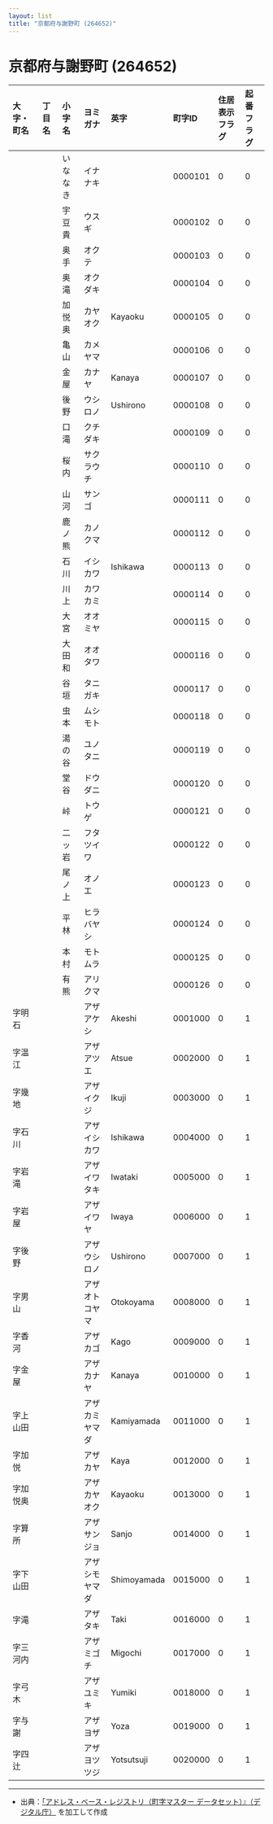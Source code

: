 ```yaml
---
layout: list
title: "京都府与謝野町 (264652)"
---
```


# 京都府与謝野町 (264652)

| 大字・町名 | 丁目名 | 小字名 | ヨミガナ | 英字 | 町字ID | 住居表示フラグ | 起番フラグ |
|:---|:---|:---|:---|:---|:---|:---|:---|
|  |  | いななき |   イナナキ |  | 0000101 | 0 | 0 |
|  |  | 宇豆貴 |   ウスギ |  | 0000102 | 0 | 0 |
|  |  | 奥手 |   オクテ |  | 0000103 | 0 | 0 |
|  |  | 奥滝 |   オクダキ |  | 0000104 | 0 | 0 |
|  |  | 加悦奥 |   カヤオク | Kayaoku | 0000105 | 0 | 0 |
|  |  | 亀山 |   カメヤマ |  | 0000106 | 0 | 0 |
|  |  | 金屋 |   カナヤ | Kanaya | 0000107 | 0 | 0 |
|  |  | 後野 |   ウシロノ | Ushirono | 0000108 | 0 | 0 |
|  |  | 口滝 |   クチダキ |  | 0000109 | 0 | 0 |
|  |  | 桜内 |   サクラウチ |  | 0000110 | 0 | 0 |
|  |  | 山河 |   サンゴ |  | 0000111 | 0 | 0 |
|  |  | 鹿ノ熊 |   カノクマ |  | 0000112 | 0 | 0 |
|  |  | 石川 |   イシカワ | Ishikawa | 0000113 | 0 | 0 |
|  |  | 川上 |   カワカミ |  | 0000114 | 0 | 0 |
|  |  | 大宮 |   オオミヤ |  | 0000115 | 0 | 0 |
|  |  | 大田和 |   オオタワ |  | 0000116 | 0 | 0 |
|  |  | 谷垣 |   タニガキ |  | 0000117 | 0 | 0 |
|  |  | 虫本 |   ムシモト |  | 0000118 | 0 | 0 |
|  |  | 湯の谷 |   ユノタニ |  | 0000119 | 0 | 0 |
|  |  | 堂谷 |   ドウダニ |  | 0000120 | 0 | 0 |
|  |  | 峠 |   トウゲ |  | 0000121 | 0 | 0 |
|  |  | 二ッ岩 |   フタツイワ |  | 0000122 | 0 | 0 |
|  |  | 尾ノ上 |   オノエ |  | 0000123 | 0 | 0 |
|  |  | 平林 |   ヒラバヤシ |  | 0000124 | 0 | 0 |
|  |  | 本村 |   モトムラ |  | 0000125 | 0 | 0 |
|  |  | 有熊 |   アリクマ |  | 0000126 | 0 | 0 |
| 字明石 |  |  | アザアケシ   | Akeshi | 0001000 | 0 | 1 |
| 字温江 |  |  | アザアツエ   | Atsue | 0002000 | 0 | 1 |
| 字幾地 |  |  | アザイクジ   | Ikuji | 0003000 | 0 | 1 |
| 字石川 |  |  | アザイシカワ   | Ishikawa | 0004000 | 0 | 1 |
| 字岩滝 |  |  | アザイワタキ   | Iwataki | 0005000 | 0 | 1 |
| 字岩屋 |  |  | アザイワヤ   | Iwaya | 0006000 | 0 | 1 |
| 字後野 |  |  | アザウシロノ   | Ushirono | 0007000 | 0 | 1 |
| 字男山 |  |  | アザオトコヤマ   | Otokoyama | 0008000 | 0 | 1 |
| 字香河 |  |  | アザカゴ   | Kago | 0009000 | 0 | 1 |
| 字金屋 |  |  | アザカナヤ   | Kanaya | 0010000 | 0 | 1 |
| 字上山田 |  |  | アザカミヤマダ   | Kamiyamada | 0011000 | 0 | 1 |
| 字加悦 |  |  | アザカヤ   | Kaya | 0012000 | 0 | 1 |
| 字加悦奥 |  |  | アザカヤオク   | Kayaoku | 0013000 | 0 | 1 |
| 字算所 |  |  | アザサンジョ   | Sanjo | 0014000 | 0 | 1 |
| 字下山田 |  |  | アザシモヤマダ   | Shimoyamada | 0015000 | 0 | 1 |
| 字滝 |  |  | アザタキ   | Taki | 0016000 | 0 | 1 |
| 字三河内 |  |  | アザミゴチ   | Migochi | 0017000 | 0 | 1 |
| 字弓木 |  |  | アザユミキ   | Yumiki | 0018000 | 0 | 1 |
| 字与謝 |  |  | アザヨザ   | Yoza | 0019000 | 0 | 1 |
| 字四辻 |  |  | アザヨツツジ   | Yotsutsuji | 0020000 | 0 | 1 |

---

- 出典：[「アドレス・ベース・レジストリ（町字マスター データセット）』（デジタル庁）](https://www.digital.go.jp/policies/base_registry_address/) を加工して作成